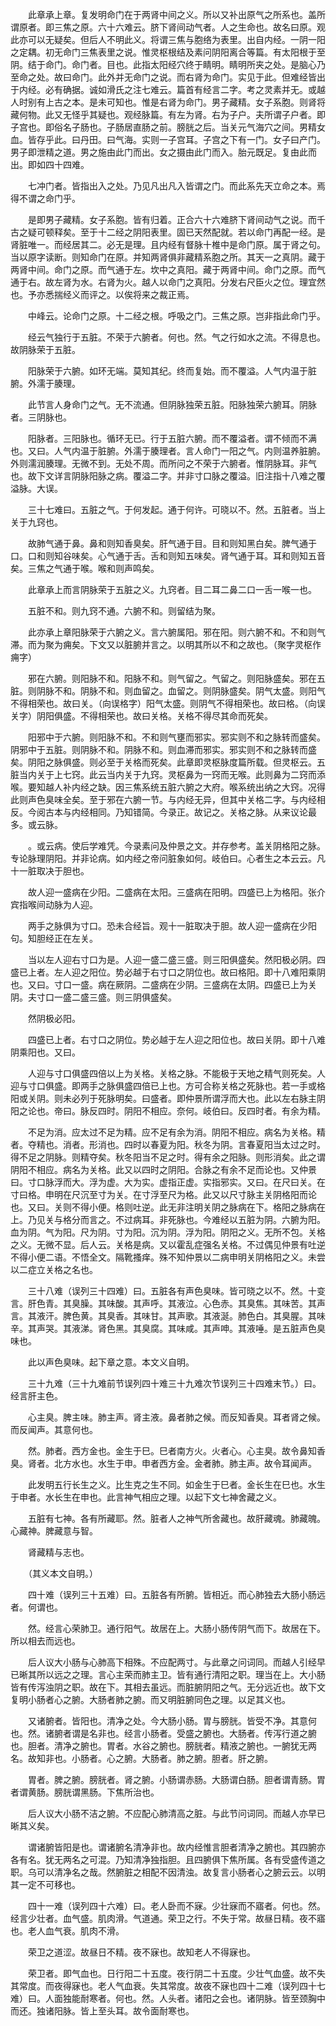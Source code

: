 <!-- { "loadSidebar": true } -->
　　此章承上章。复发明命门在于两肾中间之义。所以又补出原气之所系也。盖所谓原者。即三焦之原。六十六难云。脐下肾间动气者。人之生命也。故名曰原。观此亦可以无疑矣。但后人不明此义。将谓三焦与胞络为表里。出自内经。一阴一阳之定耦。初无命门三焦表里之说。惟灵枢根结及素问阴阳离合等篇。有太阳根于至阴。结于命门。命门者。目也。此指太阳经穴终于睛明。睛明所夹之处。是脑心乃至命之处。故曰命门。此外并无命门之说。而右肾为命门。实见于此。但难经皆出于内经。必有确据。诚如滑氏之注七难云。篇首有经言二字。考之灵素并无。或越人时别有上古之本。是未可知也。惟是右肾为命门。男子藏精。女子系胞。则肾将藏何物。此又无怪乎其疑也。观经脉篇。有左为肾。右为子户。夫所谓子户者。即子宫也。即俗名子肠也。子肠居直肠之前。膀胱之后。当关元气海穴之间。男精女血。皆存乎此。曰丹田。曰气海。实则一子宫耳。子宫之下有一门。女子曰产门。男子即泄精之道。男之施由此门而出。女之摄由此门而入。胎元既足。复由此而出。即如四十四难。

　　七冲门者。皆指出入之处。乃见凡出凡入皆谓之门。而此系先天立命之本。焉得不谓之命门乎。

　　是即男子藏精。女子系胞。皆有归着。正合六十六难脐下肾间动气之说。而千古之疑可顿释矣。至于十二经之阴阳表里。固已天然配就。若以命门再配一经。是肾脏唯一。而经居其二。必无是理。且内经有督脉十椎中是命门原。属于肾之句。当以原字读断。则知命门在原。并知两肾俱非藏精系胞之所。其天一之真阴。藏于两肾中间。命门之原。而气通于左。坎中之真阳。藏于两肾中间。命门之原。而气通于右。故左肾为水。右肾为火。越人以命门之真阳。分发右尺臣火之位。理宜然也。予亦悉揣经义而评之。以俟将来之裁正焉。

　　中峰云。论命门之原。十二经之根。呼吸之门。三焦之原。岂非指此命门乎。

　　经云气独行于五脏。不荣于六腑者。何也。然。气之行如水之流。不得息也。故阴脉荣于五脏。

　　阳脉荣于六腑。如环无端。莫知其纪。终而复始。而不覆溢。人气内温于脏腑。外濡于腠理。

　　此节言人身命门之气。无不流通。但阴脉独荣五脏。阳脉独荣六腑耳。阴脉者。三阴脉也。

　　阳脉者。三阳脉也。循环无已。行于五脏六腑。而不覆溢者。谓不倾而不满也。又曰。人气内温于脏腑。外濡于腠理者。言人命门一阳之气。内则温养脏腑。外则濡润腠理。无微不到。无处不周。而所问之不荣于六腑者。惟阴脉耳。非气也。故下文详言阴脉阳脉之病。覆溢二字。并非寸口脉之覆溢。旧注指十八难之覆溢脉。大误。

　　三十七难曰。五脏之气。于何发起。通于何许。可晓以不。然。五脏者。当上关于九窍也。

　　故肺气通于鼻。鼻和则知香臭矣。肝气通于目。目和则知黑白矣。脾气通于口。口和则知谷味矣。心气通于舌。舌和则知五味矣。肾气通于耳。耳和则知五音矣。三焦之气通于喉。喉和则声鸣矣。

　　此章承上而言阴脉荣于五脏之义。九窍者。目二耳二鼻二口一舌一喉一也。

　　五脏不和。则九窍不通。六腑不和。则留结为聚。

　　此亦承上章阳脉荣于六腑之义。言六腑属阳。邪在阳。则六腑不和。不和则气滞。而为聚为痈矣。下文又以脏腑并言之。以明其所以不和之故也。（聚字灵枢作痈字）

　　邪在六腑。则阳脉不和。阳脉不和。则气留之。气留之。则阳脉盛矣。邪在五脏。则阴脉不和。阴脉不和。则血留之。血留之。则阴脉盛矣。阴气太盛。则阳气不得相荣也。故曰关。（向误格字）阳气太盛。则阴气不得相荣也。故曰格。（向误关字）阴阳俱盛。不得相荣也。故曰关格。关格不得尽其命而死矣。

　　阳邪中于六腑。则阳脉不和。不和则气壅而邪实。邪实则不和之脉转而盛矣。阴邪中于五脏。则阴脉不和。阴脉不和。则血滞而邪实。邪实则不和之脉转而盛矣。阴阳之脉俱盛。则必至于关格而死矣。此章即灵枢脉度篇所载。但灵枢云。五脏当内关于上七窍。此云当内关于九窍。灵枢鼻为一窍而无喉。此则鼻为二窍而添喉。要知越人补内经之缺。因三焦系统五脏六腑之大府。喉系统出纳之大窍。况得此则声色臭味全矣。至于邪在六腑一节。与内经无异，但其中关格二字。与内经相反。今阅古本与内经相同。乃知错简。今录正。故记之。关格之脉。从来议论最多。或云脉。

　　。或云病。使后学难凭。今录素问及仲景之文。并存参考。盖关阴格阳之脉。专论脉理阴阳。并非论病。如内经之帝问脏象如何。岐伯曰。心者生之本云云。凡十一脏取决于胆也。

　　故人迎一盛病在少阳。二盛病在太阳。三盛病在阳明。四盛已上为格阳。张介宾指喉间动脉为人迎。

　　两手之脉俱为寸口。恐未合经旨。观十一脏取决于胆。故人迎一盛病在少阳句。知胆经正在左关。

　　当以左人迎右寸口为是。人迎一盛二盛三盛。则三阳俱盛矣。然阳极必阴。四盛已上者。左人迎之阳位。势必越于右寸口之阴位也。故曰格阳。即十八难阳乘阴也。又曰。寸口一盛。病在厥阴。二盛病在少阴。三盛病在太阴。四盛已上为关阴。夫寸口一盛二盛三盛。则三阴俱盛矣。

　　然阴极必阳。

　　四盛已上者。右寸口之阴位。势必越于左人迎之阳位也。故曰关阴。即十八难阴乘阳也。又曰。

　　人迎与寸口俱盛四倍以上为关格。关格之脉。不能极于天地之精气则死矣。人迎与寸口俱盛。即两手之脉俱盛四倍已上也。方可合称关格之死脉也。若一手或格阳或关阴。则未必列于死脉明矣。曰盛者。即仲景所谓浮而大也。此以左右脉主阴阳之论也。帝曰。脉反四时。阴阳不相应。奈何。岐伯曰。反四时者。有余为精。

　　不足为消。应太过不足为精。应不足有余为消。阴阳不相应。病名为关格。精者。夺精也。消者。形消也。四时以春夏为阳。秋冬为阴。言春夏阳当太过之时。得不足之阴脉。则精夺矣。秋冬阳当不足之时。得有余之阳脉。则形消矣。此之谓阴阳不相应。病名为关格。此又以四时之阴阳。合脉之有余不足而论也。又仲景曰。寸口脉浮而大。浮为虚。大为实。虚指正虚。实指邪实。又曰。在尺曰关。在寸曰格。申明在尺沉至寸为关。在寸浮至尺为格。此又以尺寸脉主关阴格阳而论也。又曰。关则不得小便。格则吐逆。此无非注明关阴之脉病在下。格阳之脉病在上。乃见关与格分而言之。不过病耳。非死脉也。今难经以五脏为阴。六腑为阳。血为阴。气为阳。尺为阴。寸为阳。沉为阴。浮为阳。阴阳之义。无所不包。关格之义。无微不显。后人云。关格是病。又以霍乱症强名关格。不过偶见仲景有吐逆不得小便二语。不悟全文。隔靴搔痒。殊不知仲景以二病申明关阴格阳之义。未尝以二症立关格之名也。

　　三十八难（误列三十四难）曰。五脏各有声色臭味。皆可晓之以不。然。十变言。肝色青。其臭臊。其味酸。其声呼。其液泣。心色赤。其臭焦。其味苦。其声言。其液汗。脾色黄。其臭香。其味甘。其声歌。其液涎。肺色白。其臭腥。其味辛。其声哭。其液涕。肾色黑。其臭腐。其味咸。其声呻。其液唾。是五脏声色臭味也。

　　此以声色臭味。起下章之意。本文义自明。

　　三十九难（三十九难前节误列四十难三十九难次节误列三十四难末节。）曰。经言肝主色。

　　心主臭。脾主味。肺主声。肾主液。鼻者肺之候。而反知香臭。耳者肾之候。而反闻声。其意何也。

　　然。肺者。西方金也。金生于巳。巳者南方火。火者心。心主臭。故令鼻知香臭。肾者。北方水也。水生于申。申者西方金。金者肺。肺主声。故令耳闻声。

　　此发明五行长生之义。比生克之生不同。如金生于巳者。金长生在巳也。水生于申者。水长生在申也。此言神气相应之理。以起下文七神舍藏之义。

　　五脏有七神。各有所藏耶。然。脏者人之神气所舍藏也。故肝藏魂。肺藏魄。心藏神。脾藏意与智。

　　肾藏精与志也。

　　（其义本文自明。）

　　四十难（误列三十五难）曰。五脏各有所腑。皆相近。而心肺独去大肠小肠远者。何谓也。

　　然。经言心荣肺卫。通行阳气。故居在上。大肠小肠传阴气而下。故居在下。所以相去而远也。

　　后人议大小肠与心肺高下相殊。不应配两寸。与此章之问词同。而越人引经早已晰其所以远之之理。言心主荣而肺主卫。皆有通行清阳之职。理当在上。大小肠皆有传泻浊阴之职。故在下。其相去虽远。而脏腑阴阳之气。无分远近也。故下文复明小肠者心之腑。大肠者肺之腑。而又明脏腑同色之理。以足其义也。

　　又诸腑者。皆阳也。清净之处。今大肠小肠。胃与膀胱。皆受不净。其意何也。然。诸腑者谓是名非也。经言小肠者。受盛之腑也。大肠者。传泻行道之腑也。胆者。清净之腑也。胃者。水谷之腑也。膀胱者。精液之腑也。一腑犹无两名。故知非也。小肠者。心之腑。大肠者。肺之腑。胆者。肝之腑。

　　胃者。脾之腑。膀胱者。肾之腑。小肠谓赤肠。大肠谓白肠。胆者谓青肠。胃者谓黄肠。膀胱谓黑肠。下焦所治也。

　　后人议大小肠不洁之腑。不应配心肺清高之脏。与此节问词同。而越人亦早已晰其义矣。

　　谓诸腑皆阳是也。谓诸腑名清净非也。故内经惟言胆者清净之腑也。其四腑亦各有名。犹无两名之可混。乃知清净独指胆。且四腑俱下焦所属。各有受盛传道之职。乌可以清净名之哉。然腑脏之相配不因清浊。故复言小肠者心之腑云云。以明其一定不可移也。

　　四十一难（误列四十六难）曰。老人卧而不寐。少壮寐而不寤者。何也。然。经言少壮者。血气盛。肌肉滑。气道通。荣卫之行。不失于常。故昼日精。夜不寤也。老人血气衰。肌肉不滑。

　　荣卫之道涩。故昼日不精。夜不寐也。故知老人不得寐也。

　　荣卫者。即气血也。日行阳二十五度。夜行阴二十五度。少壮气血盛。故不失其常度。而夜得寐也。老人气血衰。失其常度。故夜不寐也四十二难（误列四十七难）曰。人面独能耐寒者。何也。然。人头者。诸阳之会也。诸阴脉。皆至颈胸中而还。独诸阳脉。皆上至头耳。故令面耐寒也。

